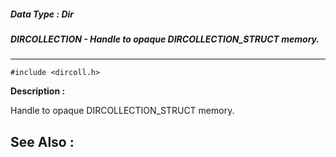 ##### Data Type : Dir
##### DIRCOLLECTION - Handle to opaque DIRCOLLECTION_STRUCT memory.
---
```
#include <dircoll.h>
```
**Description :**

Handle to opaque DIRCOLLECTION_STRUCT memory.

**See Also :**
---
